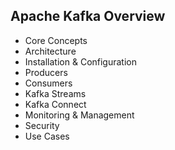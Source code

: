 ## Apache Kafka Overview

- Core Concepts
- Architecture
- Installation & Configuration
- Producers
- Consumers
- Kafka Streams
- Kafka Connect
- Monitoring & Management
- Security
- Use Cases
